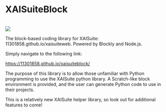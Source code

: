 # XAISuiteBlock

<br /> <a href="https://github.com/google/blockly"><img src="https://tinyurl.com/built-on-blockly" /> </a>

The block-based coding library for XAISuite: 11301858.github.io/xaisuiteweb. Powered by Blockly and Node.js.

Simply navigate to the following link:

https://11301858.github.io/xaisuiteblock/

The purpose of this library is to allow those unfamiliar with Python programming to use the XAISuite python library. A Scratch-like block environment is provided, and the user can generate Python code to use in their projects. 

This is a relatively new XAISuite helper library, so look out for additional features to come!
